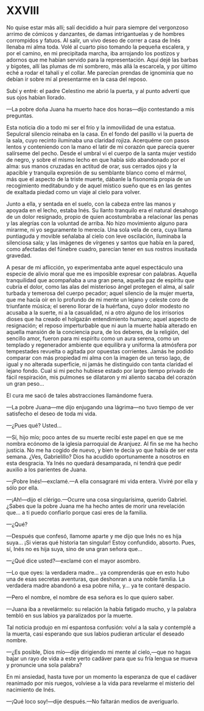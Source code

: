 # XXVIII

No quise estar más allí; salí decidido a huir para siempre del vergonzoso
arrimo de cómicos y danzantes, de damas intrigantuelas y de hombres corrompidos
y fatuos. Al salir, un vivo deseo de correr a casa de Inés llenaba mi alma
toda. Volé al cuarto piso tomando la pequeña escalera, y por el camino, en mi
precipitada marcha, iba arrojando los postizos y adornos que me habían servido
para la representación. Aquí dejé las barbas y bigotes, allí las plumas de mi
sombrero, más allá la escarcela, y por último eché a rodar el tahalí y el
collar. Me parecían prendas de ignominia que no debían ir sobre mí al
presentarme en la casa del reposo.

Subí y entré: el padre Celestino me abrió la puerta, y al punto advertí que sus
ojos habían llorado.

—La pobre doña Juana ha muerto hace dos horas—dijo contestando a mis
preguntas.

Esta noticia dio a todo mi ser el frío y la inmovilidad de una estatua.
Sepulcral silencio reinaba en la casa. En el fondo del pasillo vi la puerta de
la sala, cuyo recinto iluminaba una claridad rojiza. Acerquéme con pasos lentos
y conteniendo con la mano el latir de mi corazón que parecía querer salírseme
del pecho. Desde el umbral vi el cuerpo de la santa mujer vestido de negro,
y sobre el mismo lecho en que había sido abandonado por el alma: sus manos
cruzadas en actitud de orar, sus cerrados ojos y la apacible y tranquila
expresión de su semblante blanco como el mármol, más que el aspecto de la
triste muerte, dábanle la fisonomía propia de un recogimiento meditabundo y de
aquel místico sueño que es en las gentes de exaltada piedad como un viaje al
cielo para volver.

Junto a ella, y sentada en el suelo, con la cabeza entre las manos y apoyada en
el lecho, estaba Inés. Su llanto tranquilo era el natural desahogo de un dolor
resignado, propio de quien acostumbraba a relacionar las penas y las alegrías
con la voluntad de arriba. No hizo movimiento alguno para mirarme, ni yo
seguramente lo merecía. Una sola vela de cera, cuya llama puntiaguda y movible
señalaba al cielo con leve oscilación, iluminaba la silenciosa sala; y las
imágenes de vírgenes y santos que había en la pared, como afectadas del fúnebre
cuadro, parecían tener en sus rostros inusitada gravedad.

A pesar de mi aflicción, yo experimentaba ante aquel espectáculo una especie de
alivio moral que me es imposible expresar con palabras. Aquella tranquilidad
que acompañaba a una gran pena, aquella paz de espíritu que cubría el dolor,
como las alas del misterioso ángel protegen el alma, al salir turbada
y temerosa del cuerpo pecador; aquel silencio de la mujer muerta, que me hacía
oír en lo profundo de mi mente un lejano y celeste coro de triunfante música;
el sereno llorar de la huérfana, cuyo dolor modesto no acusaba a la suerte, ni
a la casualidad, ni a otro alguno de los irrisorios dioses que ha creado el
holgazán entendimiento humano; aquel aspecto de resignación; el reposo
imperturbable que ni aun la muerte había alterado en aquella mansión de la
conciencia pura, de los deberes, de la religión, del sencillo amor, fueron para
mi espíritu como un aura serena, como un templado y regenerador ambiente que
equilibra y uniforma la atmósfera por tempestades revuelta o agitada por
opuestas corrientes. Jamás he podido comparar con más propiedad mi alma con la
imagen de un terso lago, de igual y no alterada superficie, ni jamás he
distinguido con tanta claridad el lejano fondo. Cual si mi pecho hubiese estado
por largo tiempo privado de fácil respiración, mis pulmones se dilataron y mi
aliento sacaba del corazón un gran peso...

El cura me sacó de tales abstracciones llamándome fuera.

—La pobre Juana—me dijo enjugando una lágrima—no tuvo tiempo de ver
satisfecho el deseo de toda mi vida.

—¿Pues qué? Usted...

—Sí, hijo mío; poco antes de su muerte recibí este papel en que se me nombra
ecónomo de la iglesia parroquial de Aranjuez. Al fin se me ha hecho justicia.
No me ha cogido de nuevo, y bien te decía yo que había de ser esta semana.
¿Ves, Gabrielillo? Dios ha acudido oportunamente a nosotros en esta desgracia.
Ya Inés no quedará desamparada, ni tendrá que pedir auxilio a los parientes de
Juana.

—¡Pobre Inés!—exclamé.—A ella consagraré mi vida entera. Viviré por ella
y sólo por ella.

—¡Ah!—dijo el clérigo.—Ocurre una cosa singularísima, querido Gabriel. ¿Sabes
que la pobre Juana me ha hecho antes de morir una revelación que... a ti puedo
confiarlo porque casi eres de la familia.

—¿Qué?

—Después que confesó, llamome aparte y me dijo que Inés no es hija suya... ¡Si
vieras qué historia tan singular! Estoy confundido, absorto. Pues, sí, Inés no
es hija suya, sino de una gran señora que...

—¿Qué dice usted?—exclamé con el mayor asombro.

—Lo que oyes: la verdadera madre... ya comprenderás que en esto hubo una de
esas secretas aventuras, que deshonran a una noble familia. La verdadera madre
abandonó a esa pobre niña, y... ya te contaré despacio.

—Pero el nombre, el nombre de esa señora es lo que quiero saber.

—Juana iba a revelármelo: su relación la había fatigado mucho, y la palabra
tembló en sus labios ya paralizados por la muerte.

Tal noticia produjo en mí espantosa confusión: volví a la sala y contemplé a la
muerta, casi esperando que sus labios pudieran articular el deseado nombre.

—¿Es posible, Dios mío—dije dirigiendo mi mente al cielo,—que no hagas bajar
un rayo de vida a este yerto cadáver para que su fría lengua se mueva
y pronuncie una sola palabra?

En mi ansiedad, hasta tuve por un momento la esperanza de que el cadáver
reanimado por mis ruegos, volviese a la vida para revelarme el misterio del
nacimiento de Inés.

—¡Qué loco soy!—dije después.—No faltarán medios de averiguarlo.
